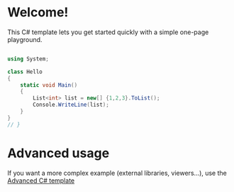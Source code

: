 # Welcome!

This C# template lets you get started quickly with a simple one-page playground.

```C# runnable

using System;

class Hello 
{
    static void Main() 
    {
        List<int> list = new[] {1,2,3}.ToList();
        Console.WriteLine(list);
    }
}
// }
```

# Advanced usage

If you want a more complex example (external libraries, viewers...), use the [Advanced C# template](https://tech.io/select-repo/386)

